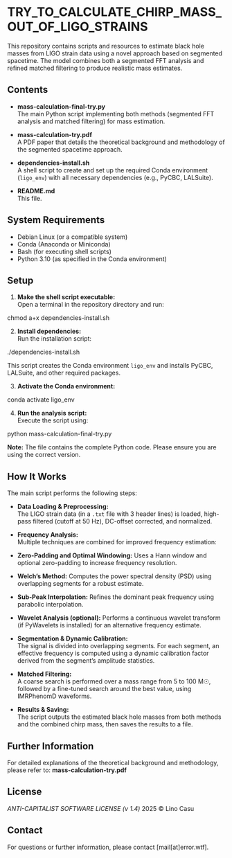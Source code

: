 # TRY_TO_CALCULATE_CHIRP_MASS_OUT_OF_LIGO_STRAINS

This repository contains scripts and resources to estimate black hole masses from LIGO strain data using a novel approach based on segmented spacetime. The model combines both a segmented FFT analysis and refined matched filtering to produce realistic mass estimates.

## Contents

- **mass-calculation-final-try.py**  
  The main Python script implementing both methods (segmented FFT analysis and matched filtering) for mass estimation.

- **mass-calculation-try.pdf**  
  A PDF paper that details the theoretical background and methodology of the segmented spacetime approach.

- **dependencies-install.sh**  
  A shell script to create and set up the required Conda environment (`ligo_env`) with all necessary dependencies (e.g., PyCBC, LALSuite).

- **README.md**  
  This file.

## System Requirements

- Debian Linux (or a compatible system)
- Conda (Anaconda or Miniconda)
- Bash (for executing shell scripts)
- Python 3.10 (as specified in the Conda environment)

## Setup

1. **Make the shell script executable:**  
   Open a terminal in the repository directory and run:
   
chmod a+x dependencies-install.sh


2. **Install dependencies:**  
Run the installation script:

./dependencies-install.sh

This script creates the Conda environment `ligo_env` and installs PyCBC, LALSuite, and other required packages.

3. **Activate the Conda environment:**  

conda activate ligo_env


4. **Run the analysis script:**  
Execute the script using:

python mass-calculation-final-try.py

**Note:** The file contains the complete Python code. Please ensure you are using the correct version.

## How It Works

The main script performs the following steps:

- **Data Loading & Preprocessing:**  
The LIGO strain data (in a `.txt` file with 3 header lines) is loaded, high-pass filtered (cutoff at 50 Hz), DC-offset corrected, and normalized.

- **Frequency Analysis:**  
Multiple techniques are combined for improved frequency estimation:
- **Zero-Padding and Optimal Windowing:** Uses a Hann window and optional zero-padding to increase frequency resolution.
- **Welch’s Method:** Computes the power spectral density (PSD) using overlapping segments for a robust estimate.
- **Sub-Peak Interpolation:** Refines the dominant peak frequency using parabolic interpolation.
- **Wavelet Analysis (optional):** Performs a continuous wavelet transform (if PyWavelets is installed) for an alternative frequency estimate.

- **Segmentation & Dynamic Calibration:**  
The signal is divided into overlapping segments. For each segment, an effective frequency is computed using a dynamic calibration factor derived from the segment’s amplitude statistics.

- **Matched Filtering:**  
A coarse search is performed over a mass range from 5 to 100 M☉, followed by a fine-tuned search around the best value, using IMRPhenomD waveforms.

- **Results & Saving:**  
The script outputs the estimated black hole masses from both methods and the combined chirp mass, then saves the results to a file.

## Further Information

For detailed explanations of the theoretical background and methodology, please refer to:
**mass-calculation-try.pdf**

## License

*ANTI-CAPITALIST SOFTWARE LICENSE (v 1.4)* 2025 © Lino Casu

## Contact

For questions or further information, please contact [mail[at]error.wtf].



